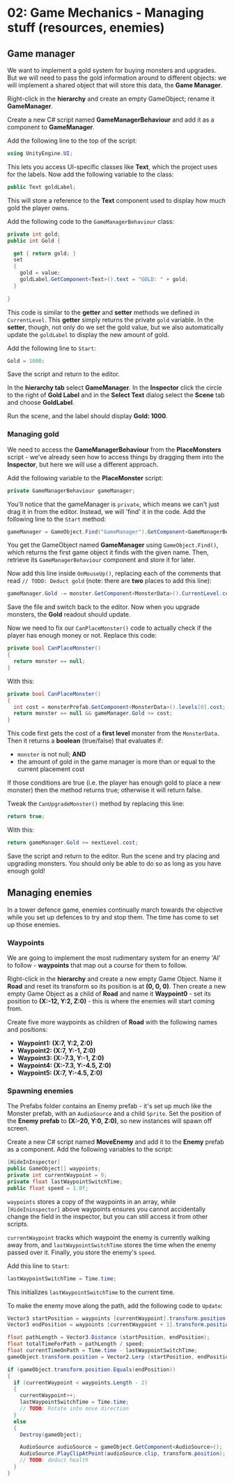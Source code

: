 # 02: Game Mechanics - Managing stuff (resources, enemies)

## Game manager

We want to implement a gold system for buying monsters and upgrades. But we will need to pass the gold information around to different objects: we will implement a shared object that will store this data, the **Game Manager**.

Right-click in the **hierarchy** and create an empty GameObject; rename it **GameManager**.

Create a new C# script named **GameManagerBehaviour** and add it as a component to **GameManager**.

Add the following line to the top of the script:

```csharp
using UnityEngine.UI;
```

This lets you access UI-specific classes like **Text**, which the project uses for the labels. Now add the following variable to the class:

```csharp
public Text goldLabel;
```

This will store a reference to the **Text** component used to display how much gold the player owns.

Add the following code to the `GameManagerBehaviour` class:

```csharp
private int gold;
public int Gold {

  get { return gold; }
  set
  {
    gold = value;
    goldLabel.GetComponent<Text>().text = "GOLD: " + gold;
  }
  
}
```

This code is similar to the **getter** and **setter** methods we defined in `CurrentLevel`. This **getter** simply returns the private `gold` variable. In the **setter**, though, not only do we set the gold value, but we also automatically update the `goldLabel` to display the new amount of gold.

Add the following line to `Start`:

```csharp
Gold = 1000;
```

Save the script and return to the editor.

In the **hierarchy tab** select **GameManager**. In the **Inspector** click the circle to the right of **Gold Label** and in the **Select Text** dialog select the **Scene** tab and choose **GoldLabel**.

Run the scene, and the label should display **Gold: 1000**.

### Managing gold

We need to access the **GameManagerBehaviour** from the **PlaceMonsters** script - we've already seen how to access things by dragging them into the **Inspector**, but here we will use a different approach.

Add the following variable to the **PlaceMonster** script:

```csharp
private GameManagerBehaviour gameManager;
```

You'll notice that the gameManager is `private`, which means we can't just drag it in from the editor. Instead, we will 'find' it in the code. Add the following line to the `Start` method:

```csharp
gameManager = GameObject.Find("GameManager").GetComponent<GameManagerBehaviour>();
```

You get the GameObject named **GameManager** using `GameObject.Find()`, which returns the first game object it finds with the given name. Then, retrieve its `GameManagerBehaviour` component and store it for later. 

Now add this line inside `OnMouseUp()`, replacing each of the comments that read `// TODO: Deduct gold` (note: there are **two** places to add this line):

```csharp
gameManager.Gold -= monster.GetComponent<MonsterData>().CurrentLevel.cost;
```

Save the file and switch back to the editor. Now when you upgrade monsters, the **Gold** readout should update.

Now we need to fix our `CanPlaceMonster()` code to actually check if the player has enough money or not. Replace this code:

```csharp
private bool CanPlaceMonster()
{
  return monster == null;
}
```

With this:

```csharp
private bool CanPlaceMonster()
{
  int cost = monsterPrefab.GetComponent<MonsterData>().levels[0].cost;
  return monster == null && gameManager.Gold >= cost;
}
```

This code first gets the cost of a **first level** monster from the `MonsterData`. Then it returns a **boolean** (true/false) that evaluates if:

- `monster` is not null; **AND**
- the amount of gold in the game manager is more than or equal to the current placement cost

If those conditions are true (i.e. the player has enough gold to place a new monster) then the method returns true; otherwise it will return false.

Tweak the `CanUpgradeMonster()` method by replacing this line:

```csharp
return true; 
```

With this:

```csharp
return gameManager.Gold >= nextLevel.cost;
```

Save the script and return to the editor. Run the scene and try placing and upgrading monsters. You should only be able to do so as long as you have enough gold!

## Managing enemies

In a tower defence game, enemies continually march towards the objective while you set up defences to try and stop them. The time has come to set up those enemies.

### Waypoints

We are going to implement the most rudimentary system for an enemy 'AI' to follow - **waypoints** that map out a course for them to follow.

Right-click in the **hierarchy** and create a new empty Game Object. Name it **Road** and reset its transform so its position is at **(0, 0, 0)**. Then create a new empty Game Object as a child of **Road** and name it **Waypoint0** - set its position to **(X:-12, Y:2, Z:0)** - this is where the enemies will start coming from.

Create five more waypoints as children of **Road** with the following names and positions:

- **Waypoint1: (X:7, Y:2, Z:0)**
- **Waypoint2: (X:7, Y:-1, Z:0)**
- **Waypoint3: (X:-7.3, Y:-1, Z:0)**
- **Waypoint4: (X:-7.3, Y:-4.5, Z:0)**
- **Waypoint5: (X:7, Y:-4.5, Z:0)**

### Spawning enemies

The Prefabs folder contains an Enemy prefab - it's set up much like the Monster prefab, with an `AudioSource` and a child `Sprite`. Set the position of the **Enemy prefab** to **(X:-20, Y:0, Z:0)**, so new instances will spawn off screen.

Create a new C# script named **MoveEnemy** and add it to the **Enemy** prefab as a component. Add the following variables to the script:

```csharp
[HideInInspector]
public GameObject[] waypoints;
private int currentWaypoint = 0;
private float lastWaypointSwitchTime;
public float speed = 1.0f;
```

`waypoints` stores a copy of the waypoints in an array, while `[HideIninspector]` above waypoints ensures you cannot accidentally change the field in the inspector, but you can still access it from other scripts.

`currentWaypoint` tracks which waypoint the enemy is currently walking away from, and `lastWaypointSwitchTime` stores the time when the enemy passed over it. Finally, you store the enemy's `speed`.

Add this line to `Start`:

```csharp
lastWaypointSwitchTime = Time.time;
```

This initializes `lastWaypointSwitchTime` to the current time.

To make the enemy move along the path, add the following code to `Update`:

```csharp
Vector3 startPosition = waypoints [currentWaypoint].transform.position;
Vector3 endPosition = waypoints [currentWaypoint + 1].transform.position;

float pathLength = Vector3.Distance (startPosition, endPosition);
float totalTimeForPath = pathLength / speed;
float currentTimeOnPath = Time.time - lastWaypointSwitchTime;
gameObject.transform.position = Vector2.Lerp (startPosition, endPosition, currentTimeOnPath / totalTimeForPath);

if (gameObject.transform.position.Equals(endPosition)) 
{
  if (currentWaypoint < waypoints.Length - 2)
  {
    currentWaypoint++;
    lastWaypointSwitchTime = Time.time;
    // TODO: Rotate into move direction
  }
  else
  {
    Destroy(gameObject);

    AudioSource audioSource = gameObject.GetComponent<AudioSource>();
    AudioSource.PlayClipAtPoint(audioSource.clip, transform.position);
    // TODO: deduct health
  }
}
```
